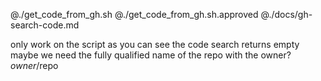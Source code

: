@./get_code_from_gh.sh
@./get_code_from_gh.sh.approved
@./docs/gh-search-code.md

only work on the script
as you can see the code search returns empty
maybe we need the fully qualified name of the repo with the owner?
$owner/$repo
